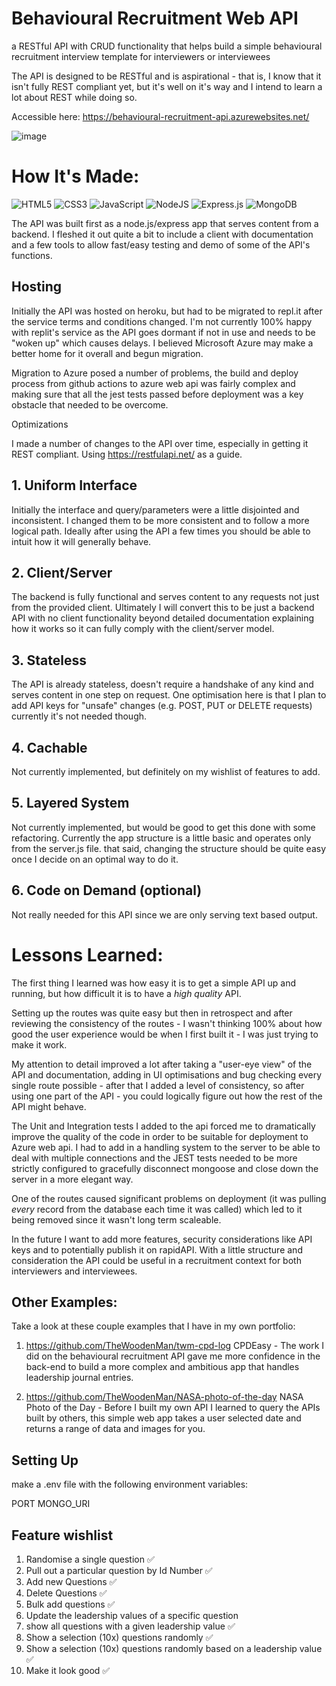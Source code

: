 # Behavioural Recruitment Web API

a RESTful API with CRUD functionality that helps build a simple behavioural recruitment interview template for interviewers or interviewees

The API is designed to be RESTful and is aspirational - that is, I know that it isn't fully REST compliant yet, but it's well on it's way and I intend to learn a lot about REST while doing so.

Accessible here: https://behavioural-recruitment-api.azurewebsites.net/

![image](https://user-images.githubusercontent.com/85075266/200978222-b12e5a75-7696-4599-9832-20bdf9919570.png)

# How It's Made:

![HTML5](https://img.shields.io/badge/html5-%23E34F26.svg?style=for-the-badge&logo=html5&logoColor=white)
![CSS3](https://img.shields.io/badge/css3-%231572B6.svg?style=for-the-badge&logo=css3&logoColor=white)
![JavaScript](https://img.shields.io/badge/javascript-%23323330.svg?style=for-the-badge&logo=javascript&logoColor=%23F7DF1E)
![NodeJS](https://img.shields.io/badge/node.js-6DA55F?style=for-the-badge&logo=node.js&logoColor=white)
![Express.js](https://img.shields.io/badge/express.js-%23404d59.svg?style=for-the-badge&logo=express&logoColor=%2361DAFB)
![MongoDB](https://img.shields.io/badge/MongoDB-%234ea94b.svg?style=for-the-badge&logo=mongodb&logoColor=white)

The API was built first as a node.js/express app that serves content from a backend. I fleshed it out quite a bit to include a client with documentation and a few tools to allow fast/easy testing and demo of some of the API's functions.

## Hosting

Initially the API was hosted on heroku, but had to be migrated to repl.it after the service terms and conditions changed. I'm not currently 100% happy with replit's service as the API goes dormant if not in use and needs to be "woken up" which causes delays. I believed Microsoft Azure may make a better home for it overall and begun migration.

Migration to Azure posed a number of problems, the build and deploy process from github actions to azure web api was fairly complex and making sure that all the jest tests passed before deployment was a key obstacle that needed to be overcome.

Optimizations

I made a number of changes to the API over time, especially in getting it REST compliant. Using https://restfulapi.net/ as a guide.

## 1. Uniform Interface

Initially the interface and query/parameters were a little disjointed and inconsistent. I changed them to be more consistent and to follow a more logical path. Ideally after using the API a few times you should be able to intuit how it will generally behave.

## 2. Client/Server

The backend is fully functional and serves content to any requests not just from the provided client. Ultimately I will convert this to be just a backend API with no client functionality beyond detailed documentation explaining how it works so it can fully comply with the client/server model.

## 3. Stateless

The API is already stateless, doesn't require a handshake of any kind and serves content in one step on request. One optimisation here is that I plan to add API keys for "unsafe" changes (e.g. POST, PUT or DELETE requests) currently it's not needed though.

## 4. Cachable

Not currently implemented, but definitely on my wishlist of features to add.

## 5. Layered System

Not currently implemented, but would be good to get this done with some refactoring. Currently the app structure is a little basic and operates only from the server.js file. that said, changing the structure should be quite easy once I decide on an optimal way to do it.

## 6. Code on Demand (optional)

Not really needed for this API since we are only serving text based output.

# Lessons Learned:

The first thing I learned was how easy it is to get a simple API up and running, but how difficult it is to have a _high quality_ API.

Setting up the routes was quite easy but then in retrospect and after reviewing the consistency of the routes - I wasn't thinking 100% about how good the user experience would be when I first built it - I was just trying to make it work.

My attention to detail improved a lot after taking a "user-eye view" of the API and documentation, adding in UI optimisations and bug checking every single route possible - after that I added a level of consistency, so after using one part of the API - you could logically figure out how the rest of the API might behave.

The Unit and Integration tests I added to the api forced me to dramatically improve the quality of the code in order to be suitable for deployment to Azure web api. I had to add in a handling system to the server to be able to deal with multiple connections and the JEST tests needed to be more strictly configured to gracefully disconnect mongoose and close down the server in a more elegant way.

One of the routes caused significant problems on deployment (it was pulling _every_ record from the database each time it was called) which led to it being removed since it wasn't long term scaleable.

In the future I want to add more features, security considerations like API keys and to potentially publish it on rapidAPI.
With a little structure and consideration the API could be useful in a recruitment context for both interviewers and interviewees.

## Other Examples:

Take a look at these couple examples that I have in my own portfolio:

1. https://github.com/TheWoodenMan/twm-cpd-log CPDEasy - The work I did on the behavioural recruitment API gave me more confidence in the back-end to build a more complex and ambitious app that handles leadership journal entries.

2. https://github.com/TheWoodenMan/NASA-photo-of-the-day NASA Photo of the Day - Before I built my own API I learned to query the APIs built by others, this simple web app takes a user selected date and returns a range of data and images for you.

## Setting Up

make a .env file with the following environment variables:

PORT
MONGO_URI

## Feature wishlist

1.  Randomise a single question ✅
2.  Pull out a particular question by Id Number ✅
3.  Add new Questions ✅
4.  Delete Questions ✅
5.  Bulk add questions ✅
6.  Update the leadership values of a specific question
7.  show all questions with a given leadership value ✅
8.  Show a selection (10x) questions randomly ✅
9.  Show a selection (10x) questions randomly based on a leadership value ✅
10. Make it look good ✅
